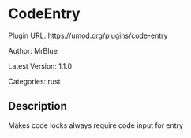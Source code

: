 # CodeEntry

Plugin URL: https://umod.org/plugins/code-entry

Author: MrBlue

Latest Version: 1.1.0

Categories: rust

## Description

Makes code locks always require code input for entry
